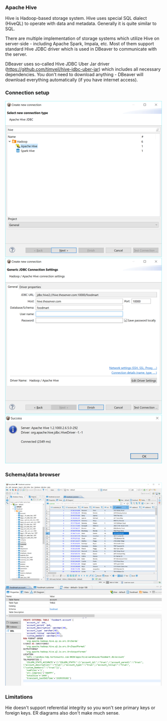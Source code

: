 ### Apache Hive

Hive is Hadoop-based storage system.
Hive uses special SQL dialect (HiveQL) to operate with data and metadata. Generally it is quite similar to SQL.

There are multiple implementation of storage systems which utilize Hive on server-side - including Apache Spark, Impala, etc. Most of them support standard Hive JDBC driver which is used in DBeaver to communicate with the server.

DBeaver uses so-called Hive JDBC Uber Jar driver (https://github.com/timveil/hive-jdbc-uber-jar) which includes all necessary dependencies. You don't need to download anything - DBeaver will download everything automatically (if you have internet access).

### Connection setup

![](images/database/hive/hive-setup-driver.png)
![](images/database/hive/hive-setup-connection.png)
![](images/database/hive/hive-test-connection.png)

### Schema/data browser

![](images/database/hive/hive-tables.png)
![](images/database/hive/hive-ddl.png)

### Limitations

Hie doesn't support referential integrity so you won't see primary keys or foreign keys.
ER diagrams also don't make much sense.